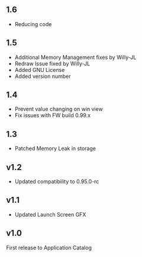 ## 1.6
- Reducing code

## 1.5
- Additional Memory Management fixes by Willy-JL
- Redraw Issue fixed by Willy-JL
- Added GNU License
- Added version number

## 1.4
- Prevent value changing on win view
- Fix issues with FW build 0.99.x

## 1.3
- Patched Memory Leak in storage

## v1.2
- Updated compatibility to 0.95.0-rc

## v1.1
- Updated Launch Screen GFX

## v1.0

First release to Application Catalog